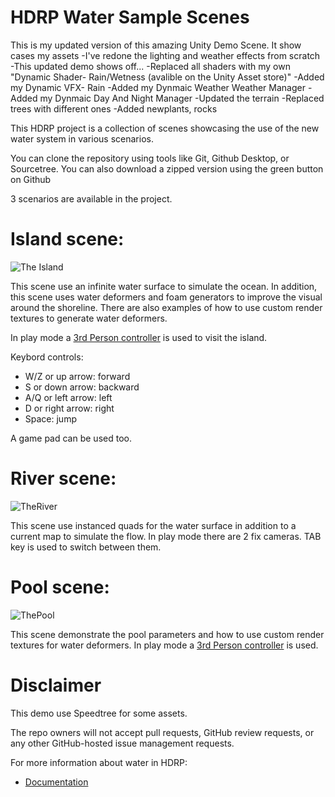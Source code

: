 # HDRP Water Sample Scenes

This is my updated version of this amazing Unity Demo Scene. It show cases my assets
-I've redone the lighting and weather effects from scratch
-This updated demo shows off...
-Replaced all shaders with my own "Dynamic Shader- Rain/Wetness (avalible on the Unity Asset store)"
-Added my Dynamic VFX- Rain
-Added my Dynmaic Weather Weather Manager
-Added my Dynmaic Day And Night Manager
-Updated the terrain
-Replaced trees with different ones
-Added newplants, rocks


This HDRP project is a collection of scenes showcasing the use of the new water system in various scenarios.

You can clone the repository using tools like Git, Github Desktop, or Sourcetree.
You can also download a zipped version using the green button on Github 


3 scenarios are available in the project.

# Island scene:

![The Island](https://user-images.githubusercontent.com/40639410/233672295-532696e5-a227-4aa4-aa76-1fd09793661e.jpg)


This scene use an infinite water surface to simulate the ocean. In addition, this scene uses water deformers and foam generators to improve the visual around the shoreline.
There are also examples of how to use custom render textures to generate water deformers.

In play mode a [3rd Person controller](https://assetstore.unity.com/packages/essentials/starter-assets-third-person-character-controller-196526)
is used to visit the island. 

Keybord controls:
- W/Z or up arrow: forward
- S or down arrow: backward
- A/Q or left arrow: left
- D or right arrow: right
- Space: jump

A game pad can be used too.

# River scene:

![TheRiver](https://user-images.githubusercontent.com/40639410/227177740-6546e98a-47cc-45dc-8027-09d48f4dc02a.jpg)

This scene use instanced quads for the water surface in addition to a current map to simulate the flow.
In play mode there are 2 fix cameras. TAB key is used to switch between them.

# Pool scene:

![ThePool](https://user-images.githubusercontent.com/40639410/227177826-ee1a3b7e-8128-4e77-a9b0-f923b3c72698.jpg)

This scene demonstrate the pool parameters and how to use custom render textures for water deformers.
In play mode a [3rd Person controller](https://assetstore.unity.com/packages/essentials/starter-assets-third-person-character-controller-196526) is used.

# Disclaimer

This demo use Speedtree for some assets.

The repo owners will not accept pull requests, GitHub review requests, or any other GitHub-hosted issue management requests.

For more information about water in HDRP: 
- [Documentation](https://docs.unity3d.com/Packages/com.unity.render-pipelines.high-definition@16.0/manual/WaterSystem.html)
